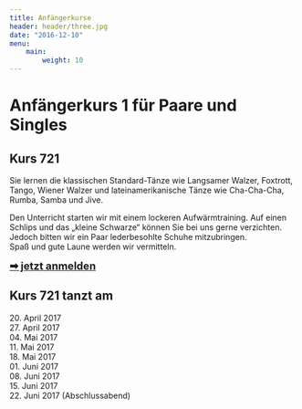 ```yaml
---
title: Anfängerkurse
header: header/three.jpg
date: "2016-12-10"
menu: 
    main:
        weight: 10
---
```


# Anfängerkurs 1 für Paare und Singles
## Kurs 721

Sie lernen die klassischen Standard-Tänze wie Langsamer Walzer, Foxtrott, Tango, Wiener Walzer und lateinamerikanische Tänze wie Cha-Cha-Cha, Rumba, Samba und Jive.

Den Unterricht starten wir mit einem lockeren Aufwärmtraining. Auf einen Schlips und das „kleine Schwarze“ können Sie bei uns gerne verzichten. Jedoch bitten wir ein Paar lederbesohlte Schuhe mitzubringen.  
Spaß und gute Laune werden wir vermitteln.

<span style="font-size: 1.3em;">**[➡ jetzt anmelden](kontakt)**</span>

## Kurs 721 tanzt am

20\. April 2017  
27\. April 2017  
04\. Mai 2017  
11\. Mai 2017  
18\. Mai 2017  
01\. Juni 2017  
08\. Juni 2017  
15\. Juni 2017  
22\. Juni 2017 (Abschlussabend)  
